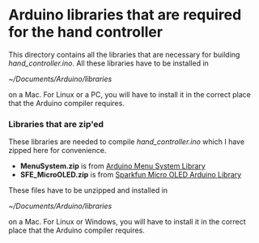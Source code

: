 # Arduino libraries that are required for the hand controller

This directory contains all the libraries that are necessary for
building *hand_controller.ino*. All these libraries have to be installed in

*~/Documents/Arduino/libraries*

on a Mac. For Linux or a PC, you will have to install it in the
correct place that the Arduino compiler requires.

### Libraries that are zip'ed

These libraries are needed to compile *hand_controller.ino* which I
have zipped here for convenience.

* **MenuSystem.zip** is from [Arduino Menu System Library](http://www.jonblack.me/arduino-menu-system-library/)
* **SFE_MicroOLED.zip** is from [Sparkfun Micro OLED Arduino Library](https://github.com/sparkfun/SparkFun_Micro_OLED_Arduino_Library)

These files have to be unzipped and installed in

*~/Documents/Arduino/libraries*

on a Mac. For Linux or Windows, you will have to install it in the
correct place that the Arduino compiler requires.





